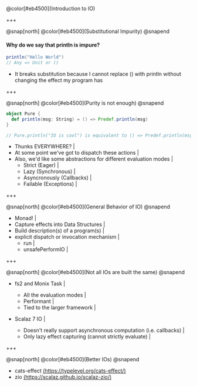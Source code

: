 @color[#eb4500](Introduction to IO)

+++

@snap[north]
@color[#eb4500](Substitutional Impurity)
@snapend

#### Why do we say that println is impure?

```scala
println("Hello World")
// Any => Unit or ()
```

- It breaks substitution because I cannot replace () with println without changing the effect my program has

+++

@snap[north]
@color[#eb4500](Purity is not enough)
@snapend

```scala
object Pure {
  def println(msg: String) = () => Predef.println(msg)
}

// Pure.println("IO is cool") is equivalent to () => Predef.println(msg)
```

- Thunks EVERYWHERE? |
- At some point we've got to dispatch these actions |
- Also, we'd like some abstractions for different evaluation modes  |
  - Strict (Eager) |
  - Lazy (Synchronous) |
  - Asyncronously (Callbacks) |
  - Failable (Exceptions) |


+++

@snap[north]
@color[#eb4500](General Behavior of IO)
@snapend

- Monad! |
- Capture effects into Data Structures |
- Build description(s) of a program(s) |
- explicit dispatch or invocation mechanism |
  - run |
  - unsafePerformIO | 

+++

@snap[north]
@color[#eb4500](Not all IOs are built the same)
@snapend

- fs2 and Monix Task |
  - All the evaluation modes |
  - Performant |
  - Tied to the larger framework |

- Scalaz 7 IO |
  - Doesn't really support asynchronous computation (i.e. callbacks) |
  - Only lazy effect capturing (cannot strictly evaluate) |

+++

@snap[north]
@color[#eb4500](Better IOs)
@snapend

- cats-effect [(https://typelevel.org/cats-effect/)](https://typelevel.org/cats-effect/)
- zio [(https://scalaz.github.io/scalaz-zio/)](https://scalaz.github.io/scalaz-zio/)
